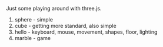 Just some playing around with three.js.

1. sphere - simple
2. cube - getting more standard, also simple
3. hello - keyboard, mouse, movement, shapes, floor, lighting
4. marble - game
